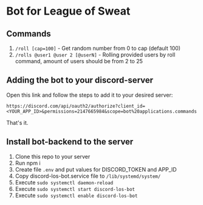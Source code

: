 # Bot for League of Sweat

## Commands

1. `/roll [cap=100]` - Get random number from 0 to cap (default 100)
2. `/rolls @user1 @user 2 [@userN]` - Rolling provided users by roll command, amount of users should be from 2 to 25

## Adding the bot to your discord-server

Open this link and follow the steps to add it to your desired server:

`https://discord.com/api/oauth2/authorize?client_id=<YOUR_APP_ID>&permissions=2147665984&scope=bot%20applications.commands`

That's it.

## Install bot-backend to the server

1. Clone this repo to your server
2. Run npm i
3. Create file `.env` and put values for DISCORD_TOKEN and APP_ID
4. Copy discord-los-bot.service file to `/lib/systemd/system/`
5. Execute `sudo systemctl daemon-reload`
6. Execute `sudo systemctl start discord-los-bot`
7. Execute `sudo systemctl enable discord-los-bot`
